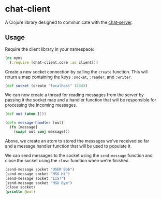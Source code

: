 # chat-client

A Clojure library designed to communicate with the [chat-server](https://github.com/ClojureTO/chat-server).

## Usage

Require the client library in your namespace:

```clojure
(ns myns
  (:require [chat-client.core :as client]))
```

Create a new socket connection by calling the `create` function.
This will return a map containing the keys `:socket`, `:reader`, and `:writer`.

```clojure
(def socket (create "localhost" 1234))
```

We can now create a thread for reading messages from the server by passing it the socket map and a handler function that will be responsible for processing the incoming messages.

```clojure
(def out (atom []))

(defn message-handler [out]
  (fn [message]
    (swap! out conj message)))
```
Above, we create an atom to stored the messages we've received so far and a message handler function that will be used to populate it.

We can send messages to the socket using the `send-message` function and close the socket using the `close` function when we're finished.

```clojure
(send-message socket "USER Bob")
(send-message socket "MSG Hi")
(send-message socket "LIST")
(send-message socket "MSG Bye")  
(close socket)
(println @out)
```

  
